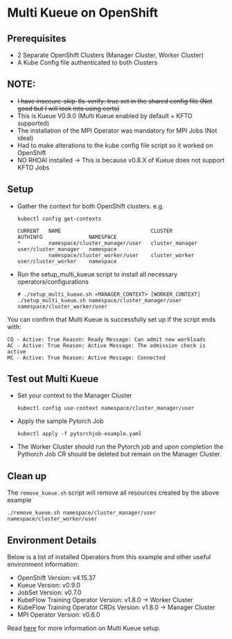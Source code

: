 # Multi Kueue on OpenShift
## Prerequisites 
* 2 Separate OpenShift Clusters (Manager Cluster, Worker Cluster)
* A Kube Config file authenticated to both Clusters

## NOTE:
* ~~I have insecure-skip-tls-verify: true set in the shared config file (Not good but I will look into using certs)~~
* This is Kueue V0.9.0 (Multi Kueue enabled by default + KFTO supported)
* The installation of the MPI Operator was mandatory for MPI Jobs (Not ideal)
* Had to make alterations to the kube config file script so it worked on OpenShift
* NO RHOAI installed -> This is because v0.8.X of Kueue does not support KFTO Jobs


## Setup
* Gather the context for both OpenShift clusters. 
  e.g.
  ```
  kubectl config get-contexts

  CURRENT   NAME                             CLUSTER           AUTHINFO               NAMESPACE
  *         namespace/cluster_manager/user   cluster_manager   user/cluster_manager   namespace
            namespace/cluster_worker/user    cluster_worker    user/cluster_worker    namespace
  ```
* Run the setup_multi_kueue script to install all necessary operators/configurations
  ```
  # ./setup_multi_kueue.sh <MANAGER_CONTEXT> [WORKER_CONTEXT]
  ./setup_multi_kueue.sh namespace/cluster_manager/user namespace/cluster_worker/user
  ```

You can confirm that Multi Kueue is successfully set up if the script ends with:
```
CQ - Active: True Reason: Ready Message: Can admit new workloads
AC - Active: True Reason: Active Message: The admission check is active
MC - Active: True Reason: Active Message: Connected
``` 

## Test out Multi Kueue
* Set your context to the Manager Cluster 
  ```
  kubectl config use-context namespace/cluster_manager/user
  ```
* Apply the sample Pytorch Job
  ```
  kubectl apply -f pytorchjob-example.yaml
  ```
* The Worker Cluster should run the Pytorch job and upon completion the Pythorch Job CR should be deleted but remain on the Manager Cluster.

## Clean up
The `remove_kueue.sh` script will remove all resources created by the above example
```
./remove_kueue.sh namespace/cluster_manager/user namespace/cluster_worker/user
```
## Environment Details
Below is a list of installed Operators from this example and other useful environment information:
* OpenShift Version: v4.15.37
* Kueue Version: v0.9.0
* JobSet Version: v0.7.0
* KubeFlow Training Operator Version: v1.8.0 -> Worker Cluster
* KubeFlow Training Operator CRDs Version: v1.8.0 -> Manager Cluster
* MPI Operator Version: v0.6.0

Read [here](https://kueue.sigs.k8s.io/docs/tasks/manage/setup_multikueue/) for more information on Multi Kueue setup.
